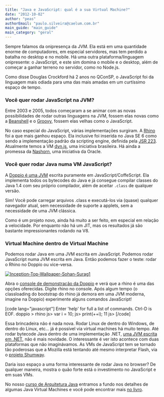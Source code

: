 ```yaml
---
title: "Java e JavaScript: qual é a sua Virtual Machine?"
date: "2012-10-02"
author: "peas"
authorEmail: "paulo.silveira@caelum.com.br"
main_guide: "main_guide"
main_category: "geral"
---
```


Sempre falamos da onipresença da JVM. Ela está em uma quantidade enorme de computadores, em especial servidores, mas tem perdido a batalha no desktop e no mobile. Há uma outra plataforma/linguagem onipresente: o JavaScript, e este sim domina o mobile e o desktop, além de começar a ganhar terreno no servidor, como no Node.js.

Como disse Douglas Crockford há 2 anos no QConSP, o JavaScript foi da linguagem mais odiada para uma das mais amadas em um curtíssimo espaço de tempo.

### Você quer rodar JavaScript na JVM?

Entre 2003 e 2005, todos começaram a se animar com as novas possibilidades de rodar outras linguagens na JVM, fossem elas novas como a [Beanshell](http://www.beanshell.org/) e o [Groovy](http://groovy.codehaus.org/), fossem elas velhas como o JavaScript.

No caso especial do JavaScript, várias implementações surgiram. A [Rhino](https://developer.mozilla.org/en-US/docs/Rhino) foi a que mais ganhou espaço. Ela inclusive foi inserida no Java SE 6 como sendo a implementação padrão da scripting engine, definida pela [JSR 223](http://www.jcp.org/en/jsr/detail?id=223). Atualmente temos a VM [dyn.js](http://dynjs.org/), uma iniciativa brasileira. Há ainda a promessa da [Nashorn](http://www.infoworld.com/d/application-development/oracle-prepping-its-nashorn-javascript-engine-175159), uma iniciativa da Oracle.

### Você quer rodar Java numa VM JavaScript?

A [Doppio é uma JVM](http://int3.github.com/doppio/about.html) escrita puramente em JavaScript/CoffeScript. Ela implementa todos os bytecodes do Java e já consegue compilar classes do Java 1.4 com seu próprio compilador, além de aceitar `.class` de qualquer versão.

Sim! Você pode carregar arquivos .class e executá-los via (quase) qualquer navegador atual, sem necessidade de suporte a applets, sem a necessidade de uma JVM clássica.

Como é um projeto novo, ainda há muito a ser feito, em especial em relação a velocidade. Por enquanto não há um JIT, mas os resultados já são bastante impressionantes rodando na V8.

### Virtual Machine dentro de Virtual Machine

Podemos rodar Java em uma JVM escrita em JavaScript. Podemos rodar JavaScript numa JVM escrita em Java. Então podemos fazer o teste: rodar o Rhino no Doppio ou vice-versa.

[![](https://blog.caelum.com.br/wp-content/uploads/2012/09/Inception-Top-Wallpaper-Sohan-Surag1-300x187.jpeg "Inception-Top-Wallpaper-Sohan-Surag1")](https://blog.caelum.com.br/wp-content/uploads/2012/09/Inception-Top-Wallpaper-Sohan-Surag1.jpeg)

Abra o [console de demonstração da Doppio](http://int3.github.com/doppio/) e verá que a rhino é uma das opções oferecidas. Digite rhino no console. Após algum tempo (o classloading do bootstrap do rhino já demora em uma JVM moderna, imagine na Doppio) experimente alguns comandos JavaScript!

\[code lang="javascript"\] Enter 'help' for full a list of commands. Ctrl-D is EOF. doppio > rhino js> var i = 10; js> print(++i); 11 js> \[/code\]

Essa brincadeira não é nada nova. Rodar Linux de dentro do Windows, de dentro do Linux, etc... já é possível via virtual machines há muito tempo. Até rodar bytecode Java dentro de uma implementação .NET, [uma JVM escrita em .NET](http://www.ikvm.net/), não é mais novidade. O interessante é ver isto acontece com duas plataformas que não imaginávamos. As VMs de JavaScript tem se tornado tão poderosas que a Mozilla está tentando até mesmo interpretar Flash, via o [projeto Shumway](https://github.com/mozilla/shumway).

Daria isso espaço a uma forma interessante de rodar Java no browser? De qualquer maneira, mostra o quão forte está o investimento no JavaScript e em suas VMs.

No nosso [curso de Arquitetura Java](http://www.caelum.com.br/curso/fj-91-arquitetura-design-projetos-java/) entramos a fundo nos detalhes de algumas Java Virtual Machines e você pode encontrar mais [no livro](http://www.arquiteturajava.com.br).
